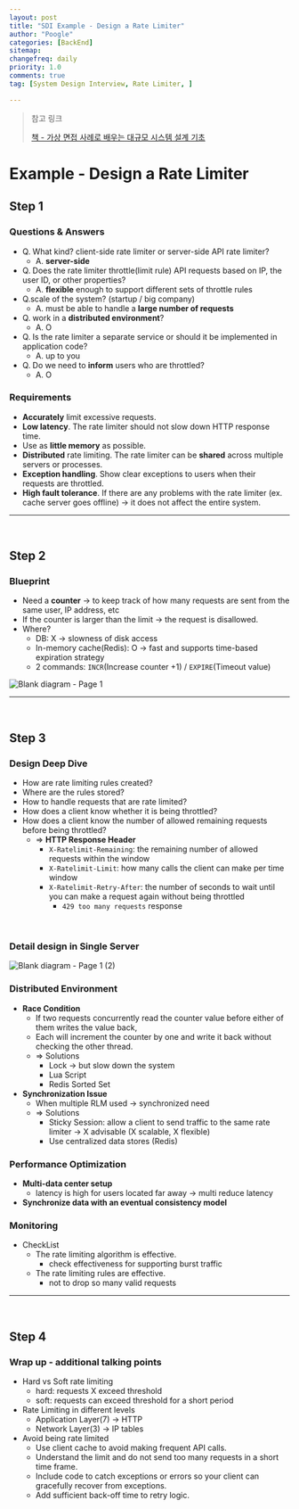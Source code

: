 ```yaml
---
layout: post
title: "SDI Example - Design a Rate Limiter"
author: "Poogle"
categories: [BackEnd]
sitemap:
changefreq: daily
priority: 1.0
comments: true
tag: [System Design Interview, Rate Limiter, ]

---
```


> 참고 링크
> 
> [책 - 가상 면접 사례로 배우는 대규모 시스템 설계 기초](http://www.yes24.com/Product/Goods/102819435)



# Example - Design a Rate Limiter
## Step 1
### Questions & Answers
* Q. What kind? client-side rate limiter or server-side API rate limiter? 
  * A. **server-side**
* Q. Does the rate limiter throttle(limit rule) API requests based on IP, the user ID, or other properties? 
  * A. **flexible** enough to support different sets of throttle rules
* Q.scale of the system? (startup / big company) 
  * A. must be able to handle a **large number of requests** 
* Q. work in a **distributed environment**?
  * A. O
* Q. Is the rate limiter a separate service or should it be implemented in application code? 
  * A. up to you
* Q. Do we need to **inform** users who are throttled?
  * A. O

### Requirements 
* **Accurately** limit excessive requests.
* **Low latency**. The rate limiter should not slow down HTTP response time.
* Use as **little memory** as possible.
* **Distributed** rate limiting. The rate limiter can be **shared** across multiple servers or processes.
* **Exception handling**. Show clear exceptions to users when their requests are throttled.
* **High fault tolerance**. If there are any problems with the rate limiter (ex. cache server goes offline) -> it does not affect the entire system.

---

<br>

## Step 2
### Blueprint
* Need a **counter** -> to keep track of how many requests are sent from the same user, IP address, etc 
* If the counter is larger than the limit -> the request is disallowed.
* Where?
  * DB: X -> slowness of disk access
  * In-memory cache(Redis): O -> fast and supports time-based expiration strategy
  * 2 commands: `INCR`(Increase counter +1) / `EXPIRE`(Timeout value)

![Blank diagram - Page 1](https://user-images.githubusercontent.com/58318786/209582326-f14928d9-b8b7-459e-9c22-e3e5022d5513.jpeg)

---

<br>

## Step 3
### Design Deep Dive
* How are rate limiting rules created?
* Where are the rules stored? 
* How to handle requests that are rate limited?
* How does a client know whether it is being throttled?
* How does a client know the number of allowed remaining requests before being throttled?
  * => **HTTP Response Header**
    * `X-Ratelimit-Remaining`: the remaining number of allowed requests within the window
    * `X-Ratelimit-Limit`: how many calls the client can make per time window
    * `X-Ratelimit-Retry-After`: the number of seconds to wait until you can make a request again without being throttled
      * `429 too many requests` response

<br>

### Detail design in Single Server

![Blank diagram - Page 1 (2)](https://user-images.githubusercontent.com/58318786/209584227-bfe76331-54e1-4339-ada7-c427af89a45a.jpeg)

### Distributed Environment
* **Race Condition**
  * If two requests concurrently read the counter value before either of them writes the value back,
  * Each will increment the counter by one and write it back without checking the other thread.
  * => Solutions
    * Lock -> but slow down the system
    * Lua Script
    * Redis Sorted Set
* **Synchronization Issue**
  * When multiple RLM used -> synchronized need
  * => Solutions
    * Sticky Session: allow a client to send traffic to the same rate limiter -> X advisable (X scalable, X flexible)
    * Use centralized data stores (Redis)

### Performance Optimization
* **Multi-data center setup**
  * latency is high for users located far away -> multi reduce latency
* **Synchronize data with an eventual consistency model**

### Monitoring
* CheckList
  * The rate limiting algorithm is effective.
    * check effectiveness for supporting burst traffic
  * The rate limiting rules are effective.
    * not to drop so many valid requests

---

<br>

## Step 4
### Wrap up - additional talking points
* Hard vs Soft rate limiting
  * hard: requests X exceed threshold
  * soft: requests can exceed threshold for a short period
* Rate Limiting in different levels
  * Application Layer(7) -> HTTP 
  * Network Layer(3) -> IP tables
* Avoid being rate limited
  * Use client cache to avoid making frequent API calls. 
  * Understand the limit and do not send too many requests in a short time frame. 
  * Include code to catch exceptions or errors so your client can gracefully recover from exceptions. 
  * Add sufficient back-off time to retry logic.

